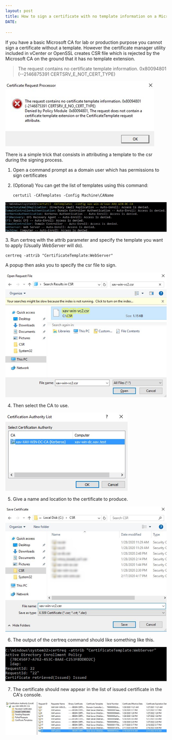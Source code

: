 ```yaml
---
layout: post
title: How to sign a certificate with no template information on a Microsoft CA
DATE: 

---
```

If you have a basic Microsoft CA for lab or production purpose you cannot sign a certificate without a template. However the certificate manager utility included in vCenter or OpenSSL creates CSR file which is rejected by the Microsoft CA on the ground that it has no template extension.

> The request contains no certificate template information. 0x80094801 (--2146875391 CERTSRV_E_NOT_CERT_TYPE)

![](/img/certtemplate1.png)

There is a simple trick that consists in attributing a template to the csr during the signing process.

1. Open a command prompt as a domain user which has permissions to sign certificates
2. (Optional) You can get the list of templates using this command:

       certutil -CATemplates -Config Machine\CAName

![](/img/certtemplate2.png)

3\. Run certreq with the attrib parameter and specify the template you want to apply (Usually _WebServer_ will do).

    certreq -attrib "CertificateTemplate:WebServer"

A popup then asks you to specify the csr file to sign.

![](/img/certtemplate3.png)

4. Then select the CA to use.

![](/img/certtemplate4.png)

5. Give a name and location to the certificate to produce.

![](/img/certtemplate5.png)

6. The output of the certreq command should like something like this.

![](/img/certtemplate6.png)

7. The certificate should new appear in the list of issued certificate in the CA's console.

![](/img/certtemplate7.png)